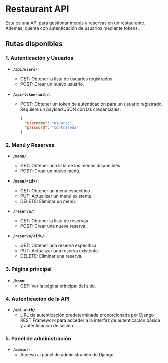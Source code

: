 # Restaurant API

Esta es una API para gestionar menús y reservas en un restaurante. Además, cuenta con autenticación de usuarios mediante tokens.

## Rutas disponibles

### 1. Autenticación y Usuarios

- **`/api/users/`**:  
  - GET: Obtener la lista de usuarios registrados.
  - POST: Crear un nuevo usuario.

- **`/api-token-auth/`**:  
  - POST: Obtener un token de autenticación para un usuario registrado. Requiere un payload JSON con las credenciales:
    ```json
    {
      "username": "usuario",
      "password": "contraseña"
    }
    ```

### 2. Menú y Reservas

- **`/menu/`**:  
  - GET: Obtener una lista de los menús disponibles.
  - POST: Crear un nuevo menú.

- **`/menu/<id>/`**:  
  - GET: Obtener un menú específico.
  - PUT: Actualizar un menú existente.
  - DELETE: Eliminar un menú.

- **`/reserva/`**:  
  - GET: Obtener la lista de reservas.
  - POST: Crear una nueva reserva.

- **`/reserva/<id>/`**:  
  - GET: Obtener una reserva específica.
  - PUT: Actualizar una reserva existente.
  - DELETE: Eliminar una reserva.

### 3. Página principal

- **`/home`**:  
  - GET: Ver la página principal del sitio.

### 4. Autenticación de la API

- **`/api-auth/`**:  
  - URL de autenticación predeterminada proporcionada por Django REST Framework para acceder a la interfaz de autenticación básica y autenticación de sesión.

### 5. Panel de administración

- **`/admin/`**:  
  - Acceso al panel de administración de Django.


